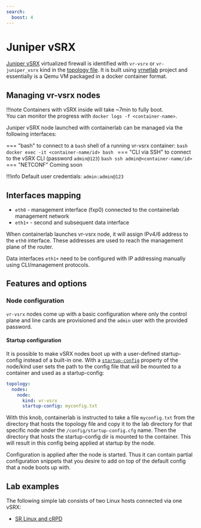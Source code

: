 ```yaml
---
search:
  boost: 4
---
```

# Juniper vSRX

[Juniper vSRX](https://www.juniper.net/us/en/dm/download-next-gen-vsrx-firewall-trial.html) virtualized firewall is identified with `vr-vsrx` or `vr-juniper_vsrx` kind in the [topology file](../topo-def-file.md). It is built using [vrnetlab](../vrnetlab.md) project and essentially is a Qemu VM packaged in a docker container format.

## Managing vr-vsrx nodes

!!!note
    Containers with vSRX inside will take ~7min to fully boot.  
    You can monitor the progress with `docker logs -f <container-name>`.

Juniper vSRX node launched with containerlab can be managed via the following interfaces:

=== "bash"
    to connect to a `bash` shell of a running vr-vsrx container:
    ```bash
    docker exec -it <container-name/id> bash
    ```
=== "CLI via SSH"
    to connect to the vSRX CLI (password `admin@123`)
    ```bash
    ssh admin@<container-name/id>
    ```
=== "NETCONF"
    Coming soon

!!!info
    Default user credentials: `admin:admin@123`

## Interfaces mapping

* `eth0` - management interface (fxp0) connected to the containerlab management network
* `eth1+` - second and subsequent data interface

When containerlab launches vr-vsrx node, it will assign IPv4/6 address to the `eth0` interface. These addresses are used to reach the management plane of the router.

Data interfaces `eth1+` need to be configured with IP addressing manually using CLI/management protocols.

## Features and options

### Node configuration

`vr-vsrx` nodes come up with a basic configuration where only the control plane and line cards are provisioned and the `admin` user with the provided password.

#### Startup configuration

It is possible to make vSRX nodes boot up with a user-defined startup-config instead of a built-in one. With a [`startup-config`](../nodes.md#startup-config) property of the node/kind user sets the path to the config file that will be mounted to a container and used as a startup-config:

```yaml
topology:
  nodes:
    node:
      kind: vr-vsrx
      startup-config: myconfig.txt
```

With this knob, containerlab is instructed to take a file `myconfig.txt` from the directory that hosts the topology file and copy it to the lab directory for that specific node under the `/config/startup-config.cfg` name. Then the directory that hosts the startup-config dir is mounted to the container. This will result in this config being applied at startup by the node.

Configuration is applied after the node is started. Thus it can contain partial configuration snippets that you desire to add on top of the default config that a node boots up with.

## Lab examples

The following simple lab consists of two Linux hosts connected via one vSRX:

* [SR Linux and cRPD](../../lab-examples/vsrx01.md)
